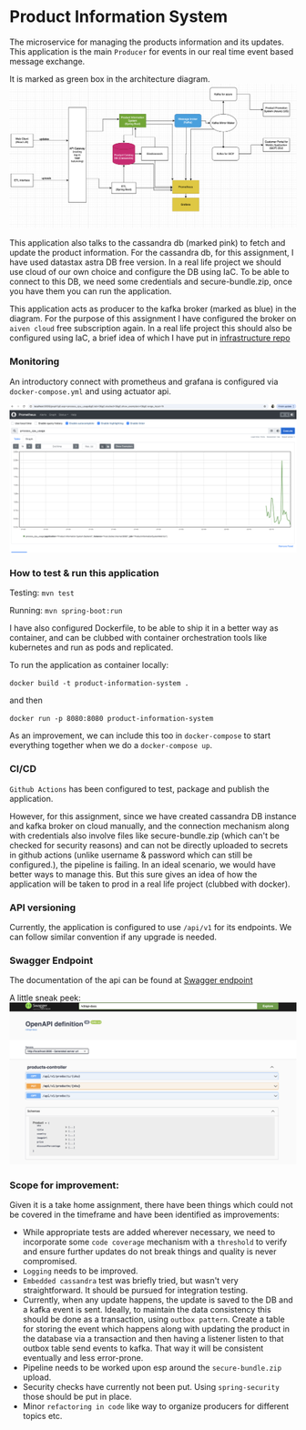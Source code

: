 # Product Information System

The microservice for managing the products information and its updates. This application is the main `Producer` for events in our real time event based message exchange. 

It is marked as green box in the architecture diagram. ![architecture diagram](docs/architecture-diagram.png)

This application also talks to the cassandra db (marked pink) to fetch and update the product information. For the cassandra db, for this assignment, I have used datastax astra DB free version. In a real life project we should use cloud of our own choice and configure the DB using IaC. To be able to connect to this DB, we need some credentials and secure-bundle.zip, once you have them you can run the application. 

This application acts as producer to the kafka broker (marked as blue) in the diagram. For the purpose of this assignment I have configured the broker on `aiven cloud` free subscription again. In a real life project this should also be configured using IaC, a brief idea of which I have put in [infrastructure repo](https://github.com/anshupitlia/event-based-message-exchange-infrastructure)

### Monitoring

An introductory connect with prometheus and grafana is configured via `docker-compose.yml` and using actuator api. 

![prometheus](docs/prometheus.png)
 

### How to test & run this application

Testing: `mvn test`

Running: `mvn spring-boot:run`

I have also configured Dockerfile, to be able to ship it in a better way as container, and can be clubbed with container orchestration tools like kubernetes and run as pods and replicated. 

To run the application as container locally:

`docker build -t product-information-system .`

and then

`docker run -p 8080:8080 product-information-system`

As an improvement, we can include this too in `docker-compose` to start everything together when we do a `docker-compose up`. 

### CI/CD 

`Github Actions` has been configured to test, package and publish the application.

However, for this assignment, since we have created cassandra DB instance and kafka broker on cloud manually, and the connection mechanism along with credentials also involve files like secure-bundle.zip (which can't be checked for security reasons) and can not be directly uploaded to secrets in github actions (unlike username & password which can still be configured.), the pipeline is failing. In an ideal scenario, we would have better ways to manage this. But this sure gives an idea of how the application will be taken to prod in a real life project (clubbed with docker). 

### API versioning
Currently, the application is configured to use `/api/v1` for its endpoints. We can follow similar convention if any upgrade is needed.

### Swagger Endpoint
The documentation of the api can be found at [Swagger endpoint](http://localhost:8080/swagger-ui/index.html)

A little sneak peek: ![sneak-peek](docs/swagger.png)


### Scope for improvement:
Given it is a take home assignment, there have been things which could not be covered in the timeframe and have been identified as improvements:

- While appropriate tests are added wherever necessary, we need to incorporate some `code coverage` mechanism with a `threshold` to verify and ensure further updates do not break things and quality is never compromised.
- `Logging` needs to be improved. 
- `Embedded cassandra` test was briefly tried, but wasn't very straightforward. It should be pursued for integration testing.  
- Currently, when any update happens, the update is saved to the DB and a kafka event is sent. Ideally, to maintain the data consistency this should be done as a transaction, using `outbox pattern`. Create a table for storing the event which happens along with updating the product in the database via a transaction and then having a listener listen to that outbox table send events to kafka. That way it will be consistent eventually and less error-prone.
- Pipeline needs to be worked upon esp around the `secure-bundle.zip` upload. 
- Security checks have currently not been put. Using `spring-security` those should be put in place. 
- Minor `refactoring in code` like way to organize producers for different topics etc. 


